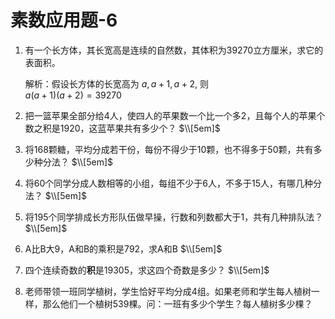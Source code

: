 # 素数应用题-6

1. 有一个长方体，其长宽高是连续的自然数，其体积为39270立方厘米，求它的表面积。

    解析：假设长方体的长宽高为 $a, a+1, a+2$, 则    
    $a(a+1)(a+2)=39270$   
    






2. 把一篮苹果全部分给4人，使四人的苹果数一个比一个多2，且每个人的苹果个数之积是1920，这蓝苹果共有多少个？
$\\[5em]$






3. 将168颗糖，平均分成若干份，每份不得少于10颗，也不得多于50颗，共有多少种分法？
$\\[5em]$






4. 将60个同学分成人数相等的小组，每组不少于6人，不多于15人，有哪几种分法？
$\\[5em]$






5. 将195个同学排成长方形队伍做早操，行数和列数都大于1，共有几种排队法？
$\\[5em]$






6. A比B大9，A和B的乘积是792，求A和B
$\\[5em]$






7. 四个连续奇数的**积**是$19305$，求这四个奇数是多少？
$\\[5em]$






8. 老师带领一班同学植树，学生恰好平均分成4组。如果老师和学生每人植树一样，那么他们一个植树539棵。问：一班有多少个学生？每人植树多少棵？

 